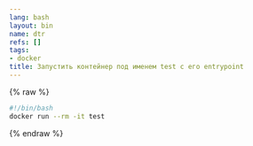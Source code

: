 ```yaml
---
lang: bash
layout: bin
name: dtr
refs: []
tags:
- docker
title: Запустить контейнер под именем test с его entrypoint
---
```

{% raw %}
```bash
#!/bin/bash
docker run --rm -it test
```
{% endraw %}